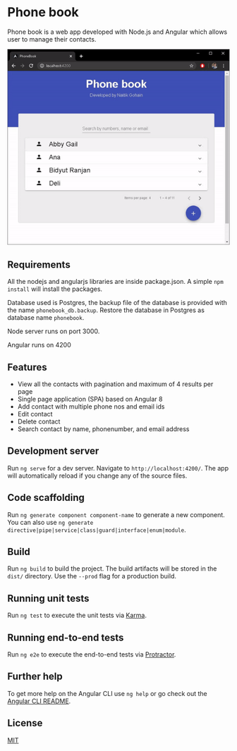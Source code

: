 # Phone book

Phone book is a web app developed with Node.js and Angular which allows user to manage their contacts.

![](demo.gif)

## Requirements
All the nodejs and angularjs libraries are inside package.json. A simple ```npm install``` will install the packages.

Database used is Postgres, the backup file of the database is provided with the name ```phonebook_db.backup```. Restore the database in Postgres as database name ```phonebook```.

Node server runs on port 3000.

Angular runs on 4200


## Features

* View all the contacts with pagination and maximum of 4 results per page
* Single page application (SPA) based on Angular 8
* Add contact with multiple phone nos and email ids
* Edit contact
* Delete contact
* Search contact by name, phonenumber, and email address


## Development server

Run `ng serve` for a dev server. Navigate to `http://localhost:4200/`. The app will automatically reload if you change any of the source files.

## Code scaffolding

Run `ng generate component component-name` to generate a new component. You can also use `ng generate directive|pipe|service|class|guard|interface|enum|module`.

## Build

Run `ng build` to build the project. The build artifacts will be stored in the `dist/` directory. Use the `--prod` flag for a production build.

## Running unit tests

Run `ng test` to execute the unit tests via [Karma](https://karma-runner.github.io).

## Running end-to-end tests

Run `ng e2e` to execute the end-to-end tests via [Protractor](http://www.protractortest.org/).

## Further help

To get more help on the Angular CLI use `ng help` or go check out the [Angular CLI README](https://github.com/angular/angular-cli/blob/master/README.md).


## License
[MIT](https://choosealicense.com/licenses/mit/)
